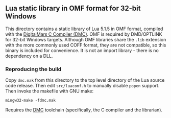 ## Lua static library in OMF format for 32-bit Windows
This directory contains a static library of Lua 5.1.5 in OMF format,
compiled with the [DigitalMars C Compiler (DMC)](http://digitalmars.com/features.html). OMF is required by DMD/OPTLINK for 32-bit Windows targets. Although OMF libraries share the `.lib` extension
with the more commonly used COFF format, they are not compatible, so
this binary is included for convenience. It is not an import library - 
there is no dependency on a DLL.

### Reproducing the build
Copy `dmc.mak` from this directory to the top level directory
of the Lua source code release. Then edit `src/luaconf.h` to manually disable `popen` support. Then invoke the makefile with GNU make:

    mingw32-make -fdmc.mak

Requires the [DMC](http://digitalmars.com/features.html) toolchain (specifically, the C compiler and the librarian).
